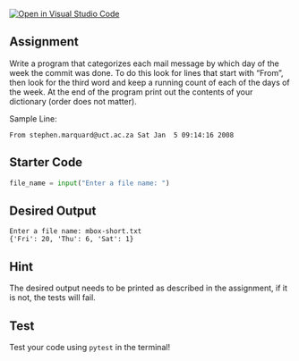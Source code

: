 [![Open in Visual Studio Code](https://classroom.github.com/assets/open-in-vscode-718a45dd9cf7e7f842a935f5ebbe5719a5e09af4491e668f4dbf3b35d5cca122.svg)](https://classroom.github.com/online_ide?assignment_repo_id=14816603&assignment_repo_type=AssignmentRepo)

## Assignment
Write a program that categorizes each mail message by which day of the week the commit was done. To do this look for lines that start with “From”, then look for the third word and keep a running count of each of the days of the week. At the end of the program print out the contents of your dictionary (order does not matter).

Sample Line:
```
From stephen.marquard@uct.ac.za Sat Jan  5 09:14:16 2008
```

## Starter Code
```python
file_name = input("Enter a file name: ")
```

## Desired Output
```
Enter a file name: mbox-short.txt
{'Fri': 20, 'Thu': 6, 'Sat': 1}
```

## Hint
The desired output needs to be printed as described in the assignment, if it is not, the tests will fail.

## Test
Test your code using `pytest` in the terminal!
